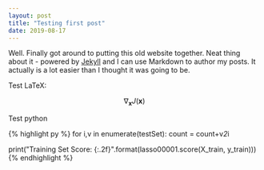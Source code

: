 ```yaml
---
layout: post
title: "Testing first post"
date: 2019-08-17
---
```


Well. Finally got around to putting this old website together. Neat thing about it - powered by [Jekyll](http://jekyllrb.com) and I can use Markdown to author my posts. It actually is a lot easier than I thought it was going to be.


Test LaTeX:

$$ \nabla_\boldsymbol{x} J(\boldsymbol{x}) $$



Test python

{% highlight py %}
for i,v in enumerate(testSet):
  count = count+v*2*i

print("Training Set Score: {:.2f}".format(lasso00001.score(X_train, y_train)))
{% endhighlight %}
